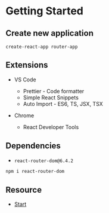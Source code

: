 # Getting Started

## Create new application

```
create-react-app router-app
```

## Extensions

- VS Code

  - Prettier - Code formatter
  - Simple React Snippets
  - Auto Import - ES6, TS, JSX, TSX

- Chrome

  - React Developer Tools

## Dependencies

- `react-router-dom@6.4.2`

```bash
npm i react-router-dom
```

## Resource

- [Start](https://github.com/mohammadmasoumi/reactjs-tutorial/blob/master/projects/router-app/start.zip)
